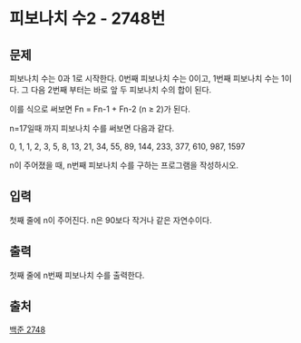 <h1>피보나치 수2 - 2748번</h1>

<h2>문제</h2>

피보나치 수는 0과 1로 시작한다. 0번째 피보나치 수는 0이고, 1번째 피보나치 수는 1이다. 그 다음 2번째 부터는 바로 앞 두 피보나치 수의 합이 된다.

이를 식으로 써보면 Fn = Fn-1 + Fn-2 (n ≥ 2)가 된다.

n=17일때 까지 피보나치 수를 써보면 다음과 같다.

0, 1, 1, 2, 3, 5, 8, 13, 21, 34, 55, 89, 144, 233, 377, 610, 987, 1597

n이 주어졌을 때, n번째 피보나치 수를 구하는 프로그램을 작성하시오.

<h2>입력</h2>

첫째 줄에 n이 주어진다. n은 90보다 작거나 같은 자연수이다.

<h2>출력</h2>

첫째 줄에 n번째 피보나치 수를 출력한다.

<h2>출처</h2>

[백준 2748](https://www.acmicpc.net/problem/2748)
